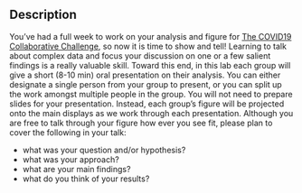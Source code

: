 ## Description

You’ve had a full week to work on your analysis and figure for [The COVID19 Collaborative Challenge](https://diytranscriptomics.com/lab/lab-10), so now it is time to show and tell!  Learning to talk about complex  data and focus your discussion on one or a few salient findings is a  really valuable skill.  Toward this end, in this lab each group will  give a short (8-10 min) oral presentation on their analysis.  You can  either designate a single person from your group to present, or you can  split up the work amongst multiple people in the group.  You will not  need to prepare slides for your presentation.  Instead, each group’s  figure will be projected onto the main displays as we work through each  presentation. Although you are free to talk through your figure how ever you see fit, please plan to cover the following in your talk:

- what was your question and/or hypothesis?
- what was your approach?
- what are your main findings?
- what do you think of your results?